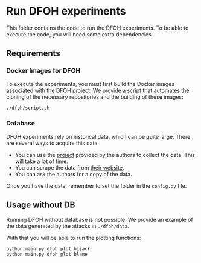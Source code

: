 # Run DFOH experiments

This folder contains the code to run the DFOH experiments. To be able to execute the code, you will need some extra dependencies.

## Requirements

### Docker Images for DFOH
To execute the experiments, you must first build the Docker images associated with the DFOH project. We provide a script that automates the cloning of the necessary repositories and the building of these images:

```bash
./dfoh/script.sh
```

### Database
DFOH experiments rely on historical data, which can be quite large. There are several ways to acquire this data:
- You can use the [project](https://forge.icube.unistra.fr/tholterbach/dfoh_database) provided by the authors to collect the data. This will take a lot of time.
- You can scrape the data from [their website](https://dfoh.info.ucl.ac.be/database).
- You can ask the authors for a copy of the data.

Once you have the data, remember to set the folder in the `config.py` file.

## Usage without DB
Running DFOH without database is not possible. We provide an example of the data generated by the attacks in `./dfoh/data`.

With that you will be able to run the plotting functions:

```bash
python main.py dfoh plot hijack
python main.py dfoh plot blame
```